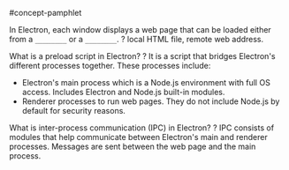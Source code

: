 #concept-pamphlet 

In Electron, each window displays a web page that can be loaded either from a  `________` or a  `________`.
?
local HTML file, remote web address.
<!--LEARN:G4f49Qo1-->

What is a preload script in Electron?
?
It is a script that bridges Electron's different processes together. These processes include:
- Electron's main process which is a Node.js environment with full OS access. Includes Electron and Node.js built-in modules.
- Renderer processes to run web pages. They do not include Node.js by default for security reasons.
<!--LEARN:QZsFtb6q-->

What is inter-process communication (IPC) in Electron?
?
IPC consists of modules that help communicate between Electron's main and renderer processes. Messages are sent between the web page and the main process. 
<!--LEARN:ppbAz7aQ-->
